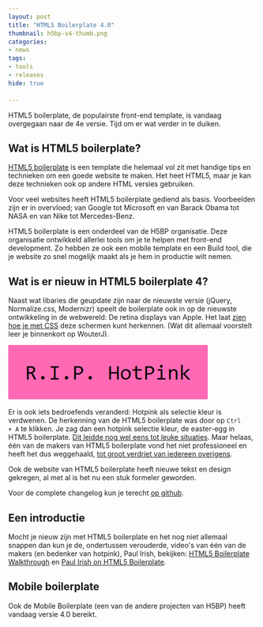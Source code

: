 ```yaml
---
layout: post
title: "HTML5 Boilerplate 4.0"
thumbnail: h5bp-v4-thumb.png
categories:
- news
tags:
- tools
- releases
hide: true

---
```

HTML5 boilerplate, de populairste front-end template, is vandaag overgegaan
naar de 4e versie. Tijd om er wat verder in te duiken.

## Wat is HTML5 boilerplate?

[HTML5 boilerplate](http://html5boilerplate.com) is een template die helemaal
vol zit met handige tips en technieken om een goede website te maken. Het heet
HTML5, maar je kan deze technieken ook op andere HTML versies gebruiken.

Voor veel websites heeft HTML5 boilerplate gediend als basis. Voorbeelden zijn
er in overvloed; van Google tot Microsoft en van Barack Obama tot NASA en van
Nike tot Mercedes-Benz.

HTML5 boilerplate is een onderdeel van de H5BP organisatie. Deze organisatie
ontwikkeld allerlei tools om je te helpen met front-end development. Zo hebben
ze ook een mobile template en een Build tool, die je website zo snel mogelijk
maakt als je hem in productie wilt nemen.

## Wat is er nieuw in HTML5 boilerplate 4?

Naast wat libaries die geupdate zijn naar de nieuwste versie (jQuery,
Normalize.css, Modernizr) speelt de boilerplate ook in op de nieuwste
ontwikkeling in de webwereld: De retina displays van Apple. Het laat 
[zien hoe je met CSS](https://github.com/h5bp/html5-boilerplate/blob/master/css/main.css#L223-226)
deze schermen kunt herkennen. (Wat dit allemaal voorstelt leer je binnenkort op
WouterJ).

![R.I.P. HotPink](/img/2012/08/h5bp-4-hotpink.png)

Er is ook iets bedroefends veranderd: Hotpink als selectie kleur is verdwenen.
De herkenning van de HTML5 boilerplate was door op <code>Ctrl + A</code> te
klikken. Je zag dan een hotpink selectie kleur, de easter-egg in HTML5
boilerplate. <a href="http://youtu.be/qyM37XKkmKQ?t=5m48s">Dit leidde nog wel
eens tot leuke situaties</a>. Maar helaas, één van de makers van HTML5
boilerplate vond het niet professioneel en heeft het dus weggehaald, <a
href="https://github.com/h5bp/html5-boilerplate/commit/1d320b59a390041f25cf87d790f6472a25a512ef">tot
groot verdriet van iedereen overigens</a>.

Ook de website van HTML5 boilerplate heeft nieuwe tekst en design gekregen, al
met al is het nu een stuk formeler geworden.

Voor de complete changelog kun je terecht 
[op github](https://github.com/h5bp/html5-boilerplate/blob/master/CHANGELOG.md#400-28-august-2012).

## Een introductie

Mocht je nieuw zijn met HTML5 boilerplate en het nog niet allemaal snappen dan
kun je de, ondertussen verouderde, video's van één van de makers (en bedenker
van hotpink), Paul Irish, bekijken: 
[HTML5 Boilerplate Walkthrough](http://www.youtube.com/watch?v=oDlsOyPKUTM) en
[Paul Irish on HTML5 Boilerplate](http://www.youtube.com/watch?v=qyM37XKkmKQ).

## Mobile boilerplate

Ook de Mobile Boilerplate (een van de andere projecten van H5BP) heeft vandaag
versie 4.0 bereikt.
